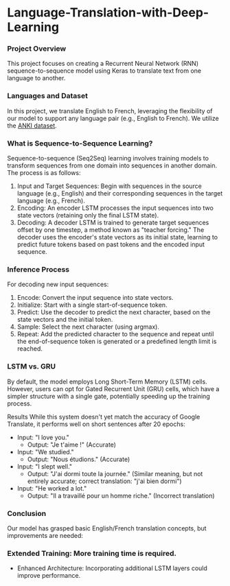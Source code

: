 # Language-Translation-with-Deep-Learning

### Project Overview
This project focuses on creating a Recurrent Neural Network (RNN) sequence-to-sequence model using Keras to translate text from one language to another.

### Languages and Dataset
In this project, we translate English to French, leveraging the flexibility of our model to support any language pair (e.g., English to French). We utilize the [ANKI dataset](https://www.manythings.org/anki/).

### What is Sequence-to-Sequence Learning?
Sequence-to-sequence (Seq2Seq) learning involves training models to transform sequences from one domain into sequences in another domain. The process is as follows:

  1.  Input and Target Sequences: Begin with sequences in the source language (e.g., English) and their corresponding sequences in the target language (e.g., French).
  2.  Encoding: An encoder LSTM processes the input sequences into two state vectors (retaining only the final LSTM state).
  3.  Decoding: A decoder LSTM is trained to generate target sequences offset by one timestep, a method known as "teacher forcing." The decoder uses the encoder's state vectors as its initial state, learning to         predict future tokens based on past tokens and the encoded input sequence.

### Inference Process
For decoding new input sequences:

1.  Encode: Convert the input sequence into state vectors.
2.  Initialize: Start with a single start-of-sequence token.
3.  Predict: Use the decoder to predict the next character, based on the state vectors and the initial token.
4.  Sample: Select the next character (using argmax).
5.  Repeat: Add the predicted character to the sequence and repeat until the end-of-sequence token is generated or a predefined length limit is reached.

### LSTM vs. GRU
By default, the model employs Long Short-Term Memory (LSTM) cells. However, users can opt for Gated Recurrent Unit (GRU) cells, which have a simpler structure with a single gate, potentially speeding up the training process.

Results
While this system doesn't yet match the accuracy of Google Translate, it performs well on short sentences after 20 epochs:

* Input: "I love you."
    * Output: "Je t'aime !" (Accurate)
* Input: "We studied."
    * Output: "Nous étudions." (Accurate)
* Input: "I slept well."
    * Output: "J'ai dormi toute la journée." (Similar meaning, but not entirely accurate; correct translation: "j'ai bien dormi")
* Input: "He worked a lot."
    * Output: "Il a travaillé pour un homme riche." (Incorrect translation)

### Conclusion
Our model has grasped basic English/French translation concepts, but improvements are needed:

### Extended Training: More training time is required.
*  Enhanced Architecture: Incorporating additional LSTM layers could improve performance.
